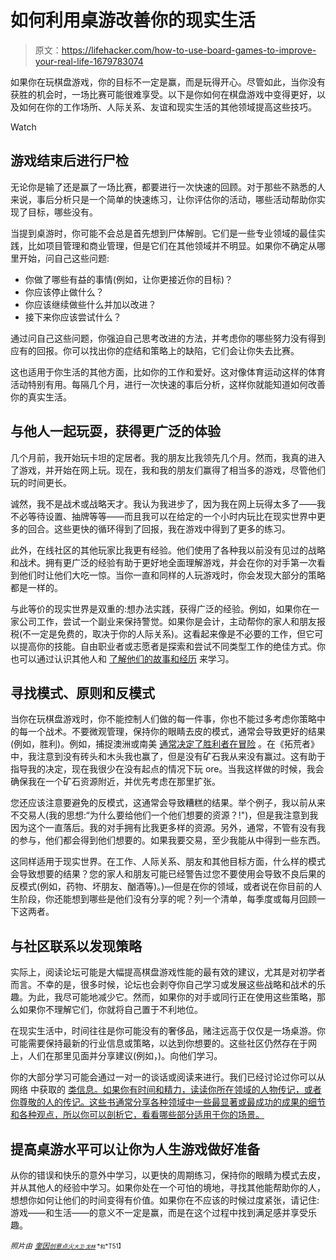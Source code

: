 # 如何利用桌游改善你的现实生活

> 原文：<https://lifehacker.com/how-to-use-board-games-to-improve-your-real-life-1679783074>

如果你在玩棋盘游戏，你的目标不一定是赢，而是玩得开心。尽管如此，当你没有获胜的机会时，一场比赛可能很难享受。以下是你如何在棋盘游戏中变得更好，以及如何在你的工作场所、人际关系、友谊和现实生活的其他领域提高这些技巧。

Watch

## 游戏结束后进行尸检

无论你是输了还是赢了一场比赛，都要进行一次快速的回顾。对于那些不熟悉的人来说，事后分析只是一个简单的快速练习，让你评估你的活动，哪些活动帮助你实现了目标，哪些没有。

当提到桌游时，你可能不会总是首先想到尸体解剖。它们是一些专业领域的最佳实践，比如项目管理和商业管理，但是它们在其他领域并不明显。如果你不确定从哪里开始，问自己这些问题:

*   你做了哪些有益的事情(例如，让你更接近你的目标)？
*   你应该停止做什么？
*   你应该继续做些什么并加以改进？
*   接下来你应该尝试什么？

通过问自己这些问题，你强迫自己思考改进的方法，并考虑你的哪些努力没有得到应有的回报。你可以找出你的症结和策略上的缺陷，它们会让你失去比赛。

这也适用于你生活的其他方面，比如你的工作和爱好。这对像体育运动这样的体育活动特别有用。每隔几个月，进行一次快速的事后分析，这样你就能知道如何改善你的真实生活。

## 与他人一起玩耍，获得更广泛的体验

几个月前，我开始玩卡坦的定居者。我的朋友比我领先几个月。然而，我真的进入了游戏，并开始在网上玩。现在，我和我的朋友们赢得了相当多的游戏，尽管他们玩的时间更长。

诚然，我不是战术或战略天才。我认为我进步了，因为我在网上玩得太多了——我不必等待设置、抽牌等等——而且我可以在给定的一个小时内玩比在现实世界中更多的回合。这些更快的循环得到了回报，我在游戏中得到了更多的练习。

此外，在线社区的其他玩家比我更有经验。他们使用了各种我以前没有见过的战略和战术。拥有更广泛的经验有助于更好地全面理解游戏，并会在你的对手第一次看到他们时让他们大吃一惊。当你一直和同样的人玩游戏时，你会发现大部分的策略都是一样的。

与此等价的现实世界是双重的:想办法实践，获得广泛的经验。例如，如果你在一家公司工作，尝试一个副业来保持警觉。如果你是会计，主动帮你的家人和朋友报税(不一定是免费的，取决于你的人际关系)。这看起来像是不必要的工作，但它可以提高你的技能。自由职业者或志愿者是探索和尝试不同类型工作的绝佳方式。你也可以通过认识其他人和 [了解他们的故事和经历](http://lifehacker.com/beyond-event-hopping-how-to-step-up-your-professional-1657396328) 来学习。

## 寻找模式、原则和反模式

当你在玩棋盘游戏时，你不能控制人们做的每一件事，你也不能过多考虑你策略中的每一个战术。不要微观管理，保持你的眼睛去皮的模式，通常会导致更好的结果(例如，胜利)。例如，捕捉澳洲或南美 [通常决定了胜利者在冒险](http://boardgamegeek.com/thread/651225/how-do-i-get-better-board-gaming) 。在《拓荒者》中，我注意到没有砖头和木头我也赢了，但是没有矿石我从来没有赢过。这有助于指导我的决定，现在我很少在没有起点的情况下玩 ore。当我这样做的时候，我会确保我在一个矿石资源附近，并优先考虑在那里扩张。

您还应该注意要避免的反模式，这通常会导致糟糕的结果。举个例子，我以前从来不交易人(我的思想:“为什么要给他们一个他们想要的资源？!")，但是我注意到我因为这个一直落后。我的对手拥有比我更多样的资源。另外，通常，不管有没有我的参与，他们都会得到他们想要的。如果我要交易，至少我能从中得到一些东西。

这同样适用于现实世界。在工作、人际关系、朋友和其他目标方面，什么样的模式会导致想要的结果？您的家人和朋友可能已经警告过您不要使用会导致不良后果的反模式(例如，药物、坏朋友、酗酒等)。)—但是在你的领域，或者说在你目前的人生阶段，你还能想到哪些是他们没有分享的呢？列一个清单，每季度或每月回顾一下这两者。

## 与社区联系以发现策略

实际上，阅读论坛可能是大幅提高棋盘游戏性能的最有效的建议，尤其是对初学者而言。不幸的是，很多时候，论坛也会剥夺你自己学习或发展这些战略和战术的乐趣。为此，我尽可能地减少它。然而，如果你的对手或同行正在使用这些策略，那么如果你不理解它们，你就将自己置于不利地位。

在现实生活中，时间往往是你可能没有的奢侈品，赌注远高于仅仅是一场桌游。你可能需要保持最新的行业信息或策略，以达到你想要的。这些社区仍然存在于网上，人们在那里见面并分享建议(例如，)。向他们学习。

你的大部分学习可能会通过一对一的谈话或阅读来进行。我们已经讨论过你可以从网络 中获取的 [类信息。如果你有时间和精力，读读你所在领域的人物传记，或者你尊敬的人的传记。这些书通常分享各种领域中一些最显著或最成功的成果的细节和各种观点，所以你可以剖析它，看看哪些部分适用于你的场景。](https://lifehacker.com/move-before-you-re-ready-get-started-without-being-an-1654826130)

## 提高桌游水平可以让你为人生游戏做好准备

从你的错误和快乐的意外中学习，以更快的周期练习，保持你的眼睛为模式去皮，并从其他人的经验中学习。如果你处在一个可怕的境地，寻找其他能帮助你的人，想想你如何让他们的时间变得有价值。如果你在不应该的时候过度紧张，请记住:游戏——和生活——的意义不一定是赢，而是在这个过程中找到满足感并享受乐趣。

*<small>照片由</small>* [*<small>奎因</small>*](http://www.shutterstock.com/pic-161328518/stock-vector-many-people-finding-way-and-solution-conceptual-vector-design.html?src=id&ws=0)*<small></small>*<small>[*<small>创意点火</small>*](https://www.flickr.com/photos/centermez/7104203537)*<small></small>*<small>[*<small>大卫·戈林</small>*](https://www.flickr.com/photos/carbonnyc/8259246721) *<small>和</small>*T51】</small></small>

<small><small></small></small>